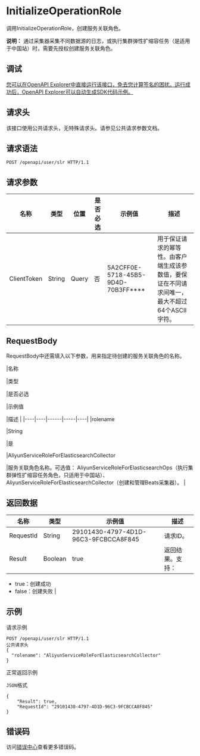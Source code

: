 # InitializeOperationRole

调用InitializeOperationRole，创建服务关联角色。

**说明：** 通过采集器采集不同数据源的日志，或执行集群弹性扩缩容任务（是适用于中国站）时，需要先授权创建服务关联角色。

## 调试

[您可以在OpenAPI Explorer中直接运行该接口，免去您计算签名的困扰。运行成功后，OpenAPI Explorer可以自动生成SDK代码示例。](https://api.aliyun.com/#product=elasticsearch&api=InitializeOperationRole&type=ROA&version=2017-06-13)

## 请求头

该接口使用公共请求头，无特殊请求头。请参见公共请求参数文档。

## 请求语法

```
POST /openapi/user/slr HTTP/1.1
```

## 请求参数

|名称|类型|位置|是否必选|示例值|描述|
|--|--|--|----|---|--|
|ClientToken|String|Query|否|5A2CFF0E-5718-45B5-9D4D-70B3FF\*\*\*\*|用于保证请求的幂等性。由客户端生成该参数值，要保证在不同请求间唯一，最大不超过64个ASCII字符。 |

## RequestBody

RequestBody中还需填入以下参数，用来指定待创建的服务关联角色的名称。

|名称

|类型

|是否必选

|示例值

|描述 |
|----|----|------|-----|----|
|rolename

|String

|是

|AliyunServiceRoleForElasticsearchCollector

|服务关联角色名称。可选值： AliyunServiceRoleForElasticsearchOps（执行集群弹性扩缩容任务角色，只适用于中国站）、AliyunServiceRoleForElasticsearchCollector（创建和管理Beats采集器）。 |

## 返回数据

|名称|类型|示例值|描述|
|--|--|---|--|
|RequestId|String|29101430-4797-4D1D-96C3-9FCBCCA8F845|请求ID。 |
|Result|Boolean|true|返回结果。支持：

 -   true：创建成功
-   false：创建失败 |

## 示例

请求示例

```
POST /openapi/user/slr HTTP/1.1
公共请求头
{
  "rolename": "AliyunServiceRoleForElasticsearchCollector"
}
```

正常返回示例

`JSON`格式

```
{
	"Result": true,
	"RequestId": "29101430-4797-4D1D-96C3-9FCBCCA8F845"
}
```

## 错误码

访问[错误中心](https://error-center.aliyun.com/status/product/elasticsearch)查看更多错误码。

